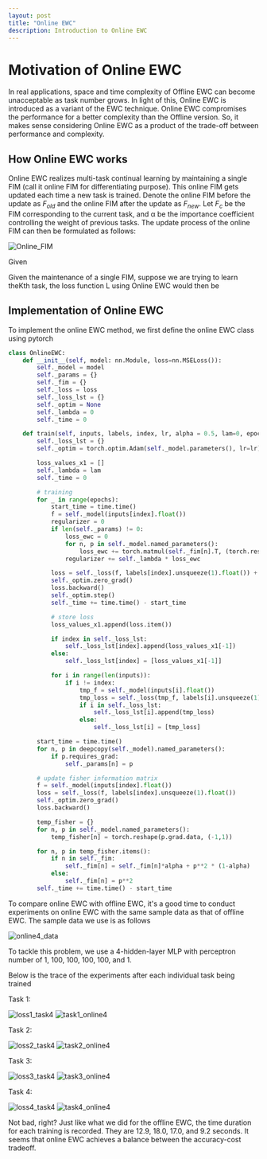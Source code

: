 ```yaml
---
layout: post
title: "Online EWC"
description: Introduction to Online EWC
---
```

<!-- Example modified from [here](http://www.unexpected-vortices.com/sw/rippledoc/quick-markdown-example.html){:target="_blank"}. -->

Motivation of Online EWC
============

In real applications, space and time complexity of Offline EWC can become unacceptable as task number grows.
In light of this, Online EWC is introduced as a variant of the EWC technique. Online EWC compromises the 
performance for a better complexity than the Offline version. So, it makes sense considering Online EWC as 
a product of the trade-off between performance and complexity.



How Online EWC works
--------------


Online EWC realizes multi-task continual learning by maintaining a single FIM (call it online
FIM for differentiating purpose). This online FIM gets updated each time a new task is trained. Denote the online
FIM before the update as *<span>F<sub>old</sub></span>* and the online FIM after the
update as *<span>F<sub>new</sub></span>*. Let *<span>F<sub>c</sub></span>* be the FIM corresponding to the
current task, and &alpha; be the importance coefficient controlling the weight of previous tasks. The update process of the
online FIM can then be formulated as follows:

![Online_FIM](https://github.com/zxllxz2/tempweb/blob/main/docs/assets/images/Online_FIM_eq9.jpg?raw=true)

Given 

Given the maintenance of a single FIM, suppose we are
trying to learn theKth task, the loss function L using Online
EWC would then be


Implementation of Online EWC
--------------

To implement the online EWC method, we first define the online EWC class using pytorch

~~~python
class OnlineEWC:
    def __init__(self, model: nn.Module, loss=nn.MSELoss()):
        self._model = model
        self._params = {}
        self._fim = {}
        self._loss = loss
        self._loss_lst = {}
        self._optim = None
        self._lambda = 0
        self._time = 0

    def train(self, inputs, labels, index, lr, alpha = 0.5, lam=0, epochs=500):
        self._loss_lst = {}
        self._optim = torch.optim.Adam(self._model.parameters(), lr=lr)

        loss_values_x1 = []
        self._lambda = lam
        self._time = 0

        # training
        for _ in range(epochs):
            start_time = time.time()
            f = self._model(inputs[index].float())
            regularizer = 0
            if len(self._params) != 0:
                loss_ewc = 0
                for n, p in self._model.named_parameters():
                    loss_ewc += torch.matmul(self._fim[n].T, (torch.reshape(p, (-1,1)) - torch.reshape(self._params[n], (-1,1))) ** 2)
                regularizer += self._lambda * loss_ewc

            loss = self._loss(f, labels[index].unsqueeze(1).float()) + regularizer
            self._optim.zero_grad()
            loss.backward()
            self._optim.step()
            self._time += time.time() - start_time

            # store loss
            loss_values_x1.append(loss.item())

            if index in self._loss_lst:
                self._loss_lst[index].append(loss_values_x1[-1])
            else:
                self._loss_lst[index] = [loss_values_x1[-1]]

            for i in range(len(inputs)):
                if i != index:
                    tmp_f = self._model(inputs[i].float())
                    tmp_loss = self._loss(tmp_f, labels[i].unsqueeze(1).float())
                    if i in self._loss_lst:
                        self._loss_lst[i].append(tmp_loss)
                    else:
                        self._loss_lst[i] = [tmp_loss]

        start_time = time.time()
        for n, p in deepcopy(self._model).named_parameters():
            if p.requires_grad:
                self._params[n] = p

        # update fisher information matrix
        f = self._model(inputs[index].float())
        loss = self._loss(f, labels[index].unsqueeze(1).float())
        self._optim.zero_grad()
        loss.backward()

        temp_fisher = {}
        for n, p in self._model.named_parameters():
            temp_fisher[n] = torch.reshape(p.grad.data, (-1,1))

        for n, p in temp_fisher.items():
            if n in self._fim:
                self._fim[n] = self._fim[n]*alpha + p**2 * (1-alpha)
            else:
                self._fim[n] = p**2
        self._time += time.time() - start_time
~~~

To compare online EWC with offline EWC, it's a good time to conduct experiments on online EWC with the same sample data 
as that of offline EWC. The sample data we use is as follows

![online4_data](https://github.com/zxllxz2/tempweb/blob/main/docs/assets/images/data_online4.png?raw=true)

To tackle this problem, we use a 4-hidden-layer MLP with perceptron number of 1, 100, 100, 100, 100, and 1.

Below is the trace of the experiments after each individual task being trained

Task 1:

![loss1_task4](https://github.com/zxllxz2/tempweb/blob/main/docs/assets/images/loss1_online4.png?raw=true)
![task1_online4](https://github.com/zxllxz2/tempweb/blob/main/docs/assets/images/task1_online4.png?raw=true)

Task 2:

![loss2_task4](https://github.com/zxllxz2/tempweb/blob/main/docs/assets/images/loss2_online4.png?raw=true)
![task2_online4](https://github.com/zxllxz2/tempweb/blob/main/docs/assets/images/task2_online4.png?raw=true)

Task 3:

![loss3_task4](https://github.com/zxllxz2/tempweb/blob/main/docs/assets/images/loss3_online4.png?raw=true)
![task3_online4](https://github.com/zxllxz2/tempweb/blob/main/docs/assets/images/task3_online4.png?raw=true)

Task 4:

![loss4_task4](https://github.com/zxllxz2/tempweb/blob/main/docs/assets/images/loss4_online4.png?raw=true)
![task4_online4](https://github.com/zxllxz2/tempweb/blob/main/docs/assets/images/task4_online4.png?raw=true)

Not bad, right? Just like what we did for the offline EWC, the time duration for each training is recorded.
They are 12.9, 18.0, 17.0, and 9.2 seconds. It seems that online EWC achieves a balance between the
accuracy-cost tradeoff.

